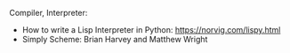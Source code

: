 Compiler, Interpreter:
- How to write a Lisp Interpreter in Python: https://norvig.com/lispy.html
- Simply Scheme: Brian Harvey and Matthew Wright
